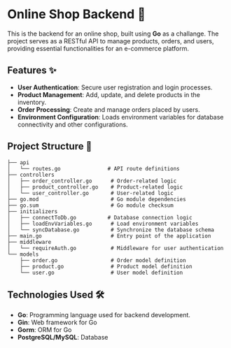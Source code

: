 
# Online Shop Backend 🛒

This is the backend for an online shop, built using **Go** as a challange. The project serves as a RESTful API to manage products, orders, and users, providing essential functionalities for an e-commerce platform.

## Features ✨

- **User Authentication**: Secure user registration and login processes.
- **Product Management**: Add, update, and delete products in the inventory.
- **Order Processing**: Create and manage orders placed by users.
- **Environment Configuration**: Loads environment variables for database connectivity and other configurations.

## Project Structure 📂

```
├── api
│   └── routes.go               # API route definitions
├── controllers
│   ├── order_controller.go      # Order-related logic
│   ├── product_controller.go    # Product-related logic
│   └── user_controller.go       # User-related logic
├── go.mod                       # Go module dependencies
├── go.sum                       # Go module checksum
├── initializers
│   ├── connectToDb.go          # Database connection logic
│   ├── loadEnvVariables.go      # Load environment variables
│   └── syncDatabase.go          # Synchronize the database schema
├── main.go                      # Entry point of the application
├── middleware
│   └── requireAuth.go           # Middleware for user authentication
└── models
    ├── order.go                 # Order model definition
    ├── product.go               # Product model definition
    └── user.go                  # User model definition
```

## Technologies Used 🛠️

- **Go**: Programming language used for backend development.
- **Gin**: Web framework for Go 
- **Gorm**: ORM for Go 
- **PostgreSQL/MySQL**: Database 

